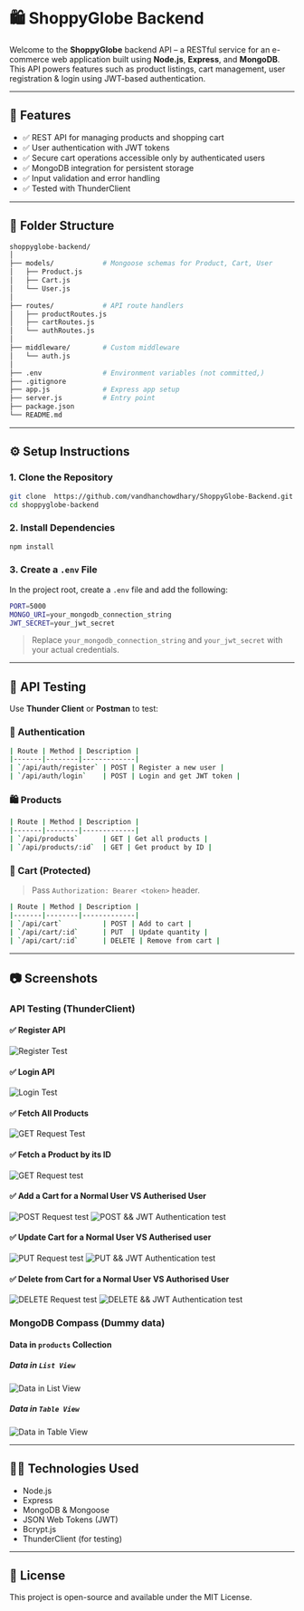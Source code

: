 # 🛍️ ShoppyGlobe Backend

Welcome to the **ShoppyGlobe** backend API – a RESTful service for an e-commerce web application built using **Node.js**, **Express**, and **MongoDB**. This API powers features such as product listings, cart management, user registration & login using JWT-based authentication.

---

## 🚀 Features

- ✅ REST API for managing products and shopping cart
- ✅ User authentication with JWT tokens
- ✅ Secure cart operations accessible only by authenticated users
- ✅ MongoDB integration for persistent storage
- ✅ Input validation and error handling
- ✅ Tested with ThunderClient

---

## 📁 Folder Structure

```bash
shoppyglobe-backend/
│
├── models/            # Mongoose schemas for Product, Cart, User
│   ├── Product.js
│   ├── Cart.js
│   └── User.js
│
├── routes/            # API route handlers
│   ├── productRoutes.js
│   ├── cartRoutes.js
│   └── authRoutes.js
│
├── middleware/        # Custom middleware
│   └── auth.js
│
├── .env               # Environment variables (not committed,)
├── .gitignore
├── app.js             # Express app setup
├── server.js          # Entry point
├── package.json
└── README.md
```

---

## ⚙️ Setup Instructions

### 1. Clone the Repository

```bash
git clone  https://github.com/vandhanchowdhary/ShoppyGlobe-Backend.git
cd shoppyglobe-backend
```

### 2. Install Dependencies

```bash
npm install
```

### 3. Create a `.env` File

In the project root, create a `.env` file and add the following:

```bash
PORT=5000
MONGO_URI=your_mongodb_connection_string
JWT_SECRET=your_jwt_secret
```

> Replace `your_mongodb_connection_string` and `your_jwt_secret` with your actual credentials.

---

## 🧪 API Testing

Use **Thunder Client** or **Postman** to test:

### 🧾 Authentication

```bash
| Route | Method | Description |
|-------|--------|-------------|
| `/api/auth/register` | POST | Register a new user |
| `/api/auth/login`    | POST | Login and get JWT token |
```

### 🛍️ Products

```bash
| Route | Method | Description |
|-------|--------|-------------|
| `/api/products`      | GET | Get all products |
| `/api/products/:id`  | GET | Get product by ID |
```

### 🛒 Cart (Protected)

> Pass `Authorization: Bearer <token>` header.

```bash
| Route | Method | Description |
|-------|--------|-------------|
| `/api/cart`          | POST | Add to cart |
| `/api/cart/:id`      | PUT  | Update quantity |
| `/api/cart/:id`      | DELETE | Remove from cart |
```

---

## 📷 Screenshots

### API Testing (ThunderClient)

#### ✅ Register API

![Register Test](./screenshots/user_resgistration.png)

#### ✅ Login API

![Login Test](./screenshots/user_login.png)

#### ✅ Fetch All Products

![GET Request Test](./screenshots/get_all_products.png)

#### ✅ Fetch a Product by its ID

![GET Request test](./screenshots/get_product_by_ID.png)

#### ✅ Add a Cart for a Normal User VS Autherised User

![POST Request test](./screenshots/add_cart_for_a_user.png)
![POST && JWT Authentication test](./screenshots/add_cart_for_an_autherised_user.png)

#### ✅ Update Cart for a Normal User VS Autherised user

![PUT Request test](./screenshots/update_cart_for_a_user.png)
![PUT && JWT Authentication test](./screenshots/update_cart_for_an_autherised_user.png)

#### ✅ Delete from Cart for a Normal User VS Authorised User

![DELETE Request test](./screenshots/delete_cart_for_a_user.png)
![DELETE && JWT Authentication test](./screenshots/delete_cart_for_an_autherised_user.png)

### MongoDB Compass (Dummy data)

#### Data in `products` Collection

##### Data in `List View`

![Data in **List View**](./screenshots/mongoDB_compass_data_1.png)

##### Data in `Table View`

![Data in `Table View`](./screenshots/mongoDB_compass_data_2.png)

---

## 👨‍💻 Technologies Used

- Node.js
- Express
- MongoDB & Mongoose
- JSON Web Tokens (JWT)
- Bcrypt.js
- ThunderClient (for testing)

---

## 📄 License

This project is open-source and available under the MIT License.
